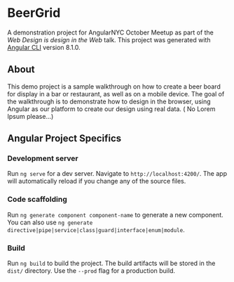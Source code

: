 # BeerGrid

A demonstration project for AngularNYC October Meetup as part of the *Web Design is design in the Web* talk. This project was generated with [Angular CLI](https://github.com/angular/angular-cli) version 8.1.0.

## About
This demo project is a sample walkthrough on how to create a beer board for display in a bar or restaurant, as well as on a mobile device. The goal of the walkthrough is to demonstrate how to design in the browser, using Angular as our platform to create our design using real data. ( No Lorem Ipsum please...)


## Angular Project Specifics
### Development server

Run `ng serve` for a dev server. Navigate to `http://localhost:4200/`. The app will automatically reload if you change any of the source files.

### Code scaffolding

Run `ng generate component component-name` to generate a new component. You can also use `ng generate directive|pipe|service|class|guard|interface|enum|module`.

### Build

Run `ng build` to build the project. The build artifacts will be stored in the `dist/` directory. Use the `--prod` flag for a production build.

